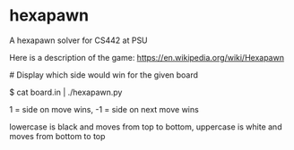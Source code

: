 # hexapawn
A hexapawn solver for CS442 at PSU

Here is a description of the game: https://en.wikipedia.org/wiki/Hexapawn

\# Display which side would win for the given board

$ cat board.in | ./hexapawn.py

1 = side on move wins, -1 = side on next move wins

lowercase is black and moves from top to bottom, uppercase is white and moves from bottom to top
